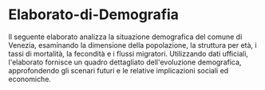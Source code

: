# Elaborato-di-Demografia
Il seguente elaborato analizza la situazione demografica del comune di Venezia, esaminando la dimensione della popolazione, la struttura per età, i tassi di mortalità, la fecondità e i flussi migratori. Utilizzando dati ufficiali, l'elaborato fornisce un quadro dettagliato dell'evoluzione demografica, approfondendo gli scenari futuri e le relative implicazioni sociali ed economiche.
